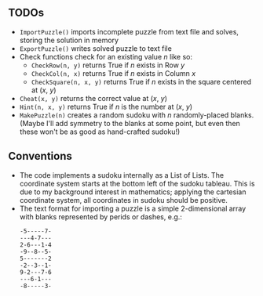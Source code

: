 ## TODOs

* ```ImportPuzzle()``` imports incomplete puzzle from text file and solves, storing the solution in memory
* ```ExportPuzzle()``` writes solved puzzle to text file
* Check functions check for an existing value _n_ like so:
  * ```CheckRow(n, y)``` returns True if _n_ exists in Row _y_
  * ```CheckCol(n, x)``` returns True if _n_ exists in Column _x_
  * ```CheckSquare(n, x, y)``` returns True if _n_ exists in the square centered at (_x_, _y_)
* ```Cheat(x, y)``` returns the correct value at (_x_, _y_)
* ```Hint(n, x, y)``` returns True if _n_ is the number at (_x_, _y_)
* ```MakePuzzle(n)``` creates a random sudoku with _n_ randomly-placed blanks. (Maybe I'll add symmetry to the blanks at some point, but even then these won't be as good as hand-crafted sudoku!)

## Conventions

* The code implements a sudoku internally as a List of Lists. The coordinate system starts at the bottom left of the sudoku tableau. This is due to my background interest in mathematics; applying the cartesian coordinate system, all coordinates in sudoku should be positive.
* The text format for importing a puzzle is a simple 2-dimensional array with blanks represented by perids or dashes, e.g.:
  ```
  -5-----7-
  ---4-7---
  2-6---1-4
  -9--8--5-
  5-------2
  -2--3--1-
  9-2---7-6
  ---6-1---
  -8-----3-
  ```

